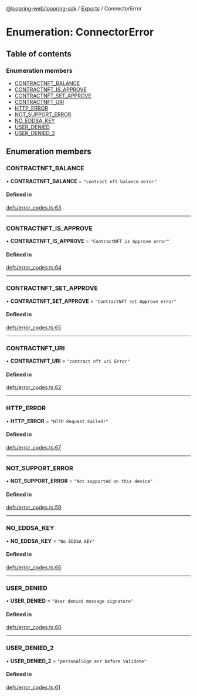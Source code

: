 [@loopring-web/loopring-sdk](../README.md) / [Exports](../modules.md) / ConnectorError

# Enumeration: ConnectorError

## Table of contents

### Enumeration members

- [CONTRACTNFT\_BALANCE](ConnectorError.md#contractnft_balance)
- [CONTRACTNFT\_IS\_APPROVE](ConnectorError.md#contractnft_is_approve)
- [CONTRACTNFT\_SET\_APPROVE](ConnectorError.md#contractnft_set_approve)
- [CONTRACTNFT\_URI](ConnectorError.md#contractnft_uri)
- [HTTP\_ERROR](ConnectorError.md#http_error)
- [NOT\_SUPPORT\_ERROR](ConnectorError.md#not_support_error)
- [NO\_EDDSA\_KEY](ConnectorError.md#no_eddsa_key)
- [USER\_DENIED](ConnectorError.md#user_denied)
- [USER\_DENIED\_2](ConnectorError.md#user_denied_2)

## Enumeration members

### CONTRACTNFT\_BALANCE

• **CONTRACTNFT\_BALANCE** = `"contract nft balance error"`

#### Defined in

[defs/error_codes.ts:63](https://github.com/Loopring/loopring_sdk/blob/24fdf4c/src/defs/error_codes.ts#L63)

___

### CONTRACTNFT\_IS\_APPROVE

• **CONTRACTNFT\_IS\_APPROVE** = `"ContractNFT is Approve error"`

#### Defined in

[defs/error_codes.ts:64](https://github.com/Loopring/loopring_sdk/blob/24fdf4c/src/defs/error_codes.ts#L64)

___

### CONTRACTNFT\_SET\_APPROVE

• **CONTRACTNFT\_SET\_APPROVE** = `"ContractNFT set Approve error"`

#### Defined in

[defs/error_codes.ts:65](https://github.com/Loopring/loopring_sdk/blob/24fdf4c/src/defs/error_codes.ts#L65)

___

### CONTRACTNFT\_URI

• **CONTRACTNFT\_URI** = `"contract nft uri Error"`

#### Defined in

[defs/error_codes.ts:62](https://github.com/Loopring/loopring_sdk/blob/24fdf4c/src/defs/error_codes.ts#L62)

___

### HTTP\_ERROR

• **HTTP\_ERROR** = `"HTTP Request Failed!"`

#### Defined in

[defs/error_codes.ts:67](https://github.com/Loopring/loopring_sdk/blob/24fdf4c/src/defs/error_codes.ts#L67)

___

### NOT\_SUPPORT\_ERROR

• **NOT\_SUPPORT\_ERROR** = `"Not supported on this device"`

#### Defined in

[defs/error_codes.ts:59](https://github.com/Loopring/loopring_sdk/blob/24fdf4c/src/defs/error_codes.ts#L59)

___

### NO\_EDDSA\_KEY

• **NO\_EDDSA\_KEY** = `"No EDDSA KEY"`

#### Defined in

[defs/error_codes.ts:66](https://github.com/Loopring/loopring_sdk/blob/24fdf4c/src/defs/error_codes.ts#L66)

___

### USER\_DENIED

• **USER\_DENIED** = `"User denied message signature"`

#### Defined in

[defs/error_codes.ts:60](https://github.com/Loopring/loopring_sdk/blob/24fdf4c/src/defs/error_codes.ts#L60)

___

### USER\_DENIED\_2

• **USER\_DENIED\_2** = `"personalSign err before Validate"`

#### Defined in

[defs/error_codes.ts:61](https://github.com/Loopring/loopring_sdk/blob/24fdf4c/src/defs/error_codes.ts#L61)
